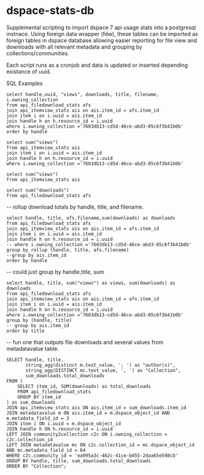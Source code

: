 # dspace-stats-db 

Supplemental scripting to import dspace 7 api usage stats into a postgresql instnace. Using foreign data wrapper (fdw), these tables can be imported as foreign tables in dspace database allowing easier reporting for file view and downloads with all relevant metadata and grouping by collections/communities. 

Each script runs as a cronjob and data is updated or inserted depending existance of uuid. 

SQL Examples

```
select handle,uuid, "views", downloads, title, filename, i.owning_collection
from api_filedownload_stats afs 
join api_itemview_stats ais on ais.item_id = afs.item_id 
join item i on i.uuid = ais.item_id 
join handle h on h.resource_id = i.uuid
where i.owning_collection ='7603db13-cd5d-46ce-abd3-05c6f3b41b0b'
order by handle 
```
```
select sum("views")
from api_itemview_stats ais 
join item i on i.uuid = ais.item_id 
join handle h on h.resource_id = i.uuid
where i.owning_collection ='7603db13-cd5d-46ce-abd3-05c6f3b41b0b'
```
```
select sum("views")
from api_itemview_stats ais 
```
```
select sum("downloads")
from api_filedownload_stats afs 
```
-- rollup download totals by handle, title, and filename. 
```
select handle, title, afs.filename,sum(downloads) as downloads
from api_filedownload_stats afs 
join api_itemview_stats ais on ais.item_id = afs.item_id 
join item i on i.uuid = ais.item_id 
join handle h on h.resource_id = i.uuid
-- where i.owning_collection ='7603db13-cd5d-46ce-abd3-05c6f3b41b0b'
group by rollup (handle, title, afs.filename)
--group by ais.item_id
order by handle
```
-- could just group by handle,title, sum 
```
select handle, title, sum("views") as views, sum(downloads) as downloads
from api_filedownload_stats afs 
join api_itemview_stats ais on ais.item_id = afs.item_id 
join item i on i.uuid = ais.item_id 
join handle h on h.resource_id = i.uuid
where i.owning_collection ='7603db13-cd5d-46ce-abd3-05c6f3b41b0b'
group by (handle, title)
-- group by ais.item_id
order by title
```

-- fun one that outputs file downloads and several values from metadatavalue table. 
```
SELECT handle, title,  
       string_agg(distinct m.text_value, '; ') as "author(s)",
       string_agg(DISTINCT mc.text_value, ', ') as "Collection",
       sum_downloads.total_downloads
FROM (
    SELECT item_id, SUM(downloads) as total_downloads
    FROM api_filedownload_stats
    GROUP BY item_id
) as sum_downloads
JOIN api_itemview_stats ais ON ais.item_id = sum_downloads.item_id 
JOIN metadatavalue m ON ais.item_id = m.dspace_object_id AND m.metadata_field_id = 3
JOIN item i ON i.uuid = m.dspace_object_id 
JOIN handle h ON h.resource_id = i.uuid
LEFT JOIN community2collection c2c ON i.owning_collection = c2c.collection_id
LEFT JOIN metadatavalue mc ON c2c.collection_id = mc.dspace_object_id AND mc.metadata_field_id = 64
WHERE c2c.community_id = 'ea995a3c-462c-41ce-b455-2daa65e598cb'
GROUP BY handle, title, sum_downloads.total_downloads
ORDER BY "Collection";
```
